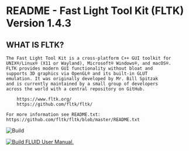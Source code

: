 # README - Fast Light Tool Kit (FLTK) Version 1.4.3

## WHAT IS FLTK?

    The Fast Light Tool Kit is a cross-platform C++ GUI toolkit for
    UNIX®/Linux® (X11 or Wayland), Microsoft® Windows®, and macOS®.
    FLTK provides modern GUI functionality without bloat and
    supports 3D graphics via OpenGL® and its built-in GLUT
    emulation. It was originally developed by Mr. Bill Spitzak
    and is currently maintained by a small group of developers
    across the world with a central repository on GitHub.

        https://www.fltk.org/
        https://github.com/fltk/fltk/

    For more information see README.txt:
    https://github.com/fltk/fltk/blob/master/README.txt

![Build](https://github.com/fltk/fltk/actions/workflows/build.yml/badge.svg)

[![Build FLUID User Manual.](https://github.com/Albrecht-S/fltk/actions/workflows/build_fluid_docs.yml/badge.svg)](https://github.com/Albrecht-S/fltk/actions/workflows/build_fluid_docs.yml)

